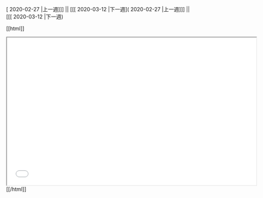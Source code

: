 [ 2020-02-27 |上一週]]] || [[[ 2020-03-12 |下一週]( 2020-02-27 |上一週]]] || [[[ 2020-03-12 |下一週)



[[html]]
<iframe src='<http://pad.hackingthursday.org>  ?showControls=true&showChat=true&showLineNumbers=true&useMonospaceFont=false' width=675 height=400></iframe>
[[/html]]